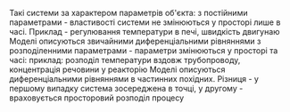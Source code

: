 Такі системи за характером параметрів об'єкта:
з постійними параметрами - властивості системи не змінюються у просторі лише в часі. 
Приклад - регулювання температури в печі, швидкість двигунаю
Моделі описуються звичайними диференціальними рівняннями
з розподіленними параметрами - параметри змінюються у просторі та часі:
приклад: розподіл температури вздовж трубопроводу, концентрація речовини у реакторію
Моделі описуються диференціальними рівняннями в частинних похідних.
Різниця - у першому випадку система зосереджена в точці, у другому - враховується просторовий розподіл процесу